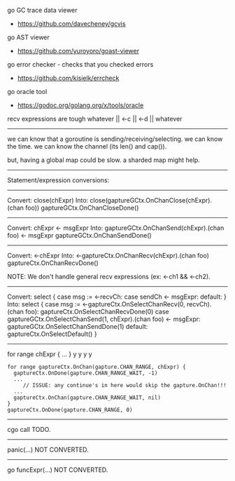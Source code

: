 go GC trace data viewer
- https://github.com/davecheney/gcvis

go AST viewer
- https://github.com/yuroyoro/goast-viewer

go error checker - checks that you checked errors
- https://github.com/kisielk/errcheck

go oracle tool
- https://godoc.org/golang.org/x/tools/oracle

recv expressions are tough
 whatever || <-c || <-d || whatever

------------------------------------------------------------
we can know that a goroutine is sending/receiving/selecting.
we can know the time.
we can know the channel (its len() and cap()).

but, having a global map could be slow.
a sharded map might help.

------------------------------------------------------------
Statement/expression conversions:

  ------------------------------------------
  Convert:
	close(chExpr)
  Into:
	close(gaptureGCtx.OnChanClose(chExpr).(chan foo))
	gaptureGCtx.OnChanCloseDone()

  ------------------------------------------
  Convert:
    chExpr <- msgExpr
  Into:
    gaptureGCtx.OnChanSend(chExpr).(chan foo) <- msgExpr
    gaptureGCtx.OnChanSendDone()

  ------------------------------------------
  Convert:
    <-chExpr
  Into:
    <-gaptureCtx.OnChanRecv(chExpr).(chan foo)
    gaptureCtx.OnChanRecvDone()

  NOTE: We don't handle general recv expressions (ex: <-ch1 && <-ch2).

  ------------------------------------------
  Convert:
    select {
    case msg := <-recvCh:
    case sendCh <- msgExpr:
    default:
    }
  Into:
    select {
    case msg := <-gaptureCtx.OnSelectChanRecv(0, recvCh).(chan foo):
      gaptureCtx.OnSelectChanRecvDone(0)
    case gaptureGCtx.OnSelectChanSend(1, chExpr).(chan foo) <- msgExpr:
      gaptureGCtx.OnSelectChanSendDone(1)
    default:
      gaptureCtx.OnSelectDefault()
    }

  ------------------------------------------
  for range chExpr { ... }   y   y   y       y

    for range gaptureCtx.OnChan(gapture.CHAN_RANGE, chExpr) {
      gaptureCtx.OnDone(gapture.CHAN_RANGE_WAIT, -1)
      ...
         // ISSUE: any continue's in here would skip the gapture.OnChan!!!
      ...
      gaptureCtx.OnChan(gapture.CHAN_RANGE_WAIT, nil)
    }
    gaptureCtx.OnDone(gapture.CHAN_RANGE, 0)

  ------------------------------------------
  cgo call
    TODO.

  ------------------------------------------
  panic(...)
    NOT CONVERTED.

  ------------------------------------------
  go funcExpr(...)
    NOT CONVERTED.
